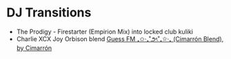 # DJ Transitions

- The Prodigy - Firestarter (Empirion Mix) into locked club kuliki
- Charlie XCX Joy Orbison blend [Guess FM ₊✩‧₊˚౨ৎ˚₊✩‧₊ (Cimarrón Blend), by Cimarrón](https://cimarrn.bandcamp.com/track/guess-fm-cimarr-n-blend)
